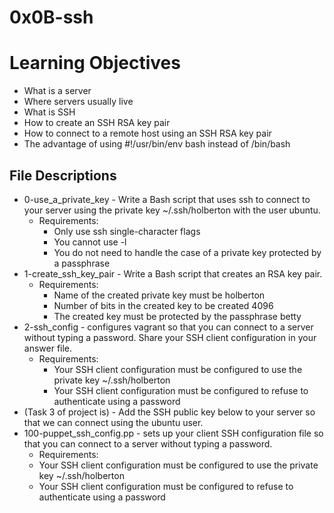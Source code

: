 # 0x0B-ssh

# Learning Objectives
- What is a server
- Where servers usually live
- What is SSH
- How to create an SSH RSA key pair
- How to connect to a remote host using an SSH RSA key pair
- The advantage of using #!/usr/bin/env bash instead of /bin/bash

## File Descriptions

- 0-use_a_private_key - Write a Bash script that uses ssh to connect to your server using the private key ~/.ssh/holberton with the user ubuntu.
    - Requirements:
        - Only use ssh single-character flags
        - You cannot use -l
        - You do not need to handle the case of a private key protected by a passphrase
- 1-create_ssh_key_pair - Write a Bash script that creates an RSA key pair.
    - Requirements:
        - Name of the created private key must be holberton
        - Number of bits in the created key to be created 4096
        - The created key must be protected by the passphrase betty
- 2-ssh_config - configures vagrant so that you can connect to a server without typing a password. Share your SSH client configuration in your answer file.
    - Requirements:
        - Your SSH client configuration must be configured to use the private key ~/.ssh/holberton
        - Your SSH client configuration must be configured to refuse to authenticate using a password
- (Task 3 of project is) - Add the SSH public key below to your server so that we can connect using the ubuntu user.
- 100-puppet_ssh_config.pp -  sets up your client SSH configuration file so that you can connect to a server without typing a password.
    - Requirements:
    - Your SSH client configuration must be configured to use the private key ~/.ssh/holberton
    - Your SSH client configuration must be configured to refuse to authenticate using a password
